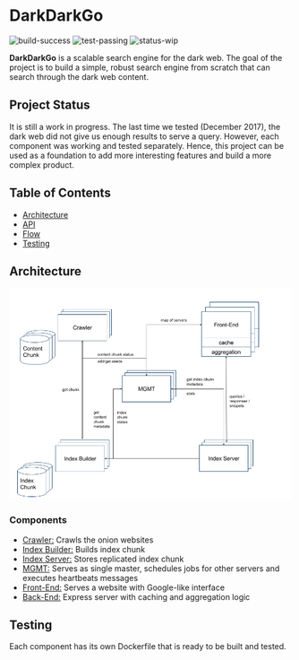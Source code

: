 # DarkDarkGo

![build-success](https://img.shields.io/badge/build-success-brightgreen.svg)
![test-passing](https://img.shields.io/badge/test-passing-brightgreen.svg)
![status-wip](https://img.shields.io/badge/status-work_in_progress-green.svg)

**DarkDarkGo** is a scalable search engine for the dark web. The goal of the
project is to build a simple, robust search engine from scratch that can search
through the dark web content.

## Project Status

It is still a work in progress. The last time we tested (December 2017), the
dark web did not give us enough results to serve a query. However, each
component was working and tested separately. Hence, this project can be
used as a foundation to add more interesting features and build a more complex
product.

## Table of Contents

- [Architecture](#architecture)
- [API](mgmt/doc/api.md)
- [Flow](mgmt/doc/flow.md)
- [Testing](#testing)

## Architecture

![DarkDarkGo Design](mgmt/doc/DarkDarkGo.png)

### Components

- [Crawler:](crawler) Crawls the onion websites
- [Index Builder:](indexer) Builds index chunk
- [Index Server:](index-server) Stores replicated index chunk
- [MGMT:](mgmt) Serves as single master, schedules jobs for other servers and executes
  heartbeats messages
- [Front-End:](frontend) Serves a website with Google-like interface
- [Back-End:](webserver) Express server with caching and aggregation logic

## Testing

Each component has its own Dockerfile that is ready to be built and tested.
